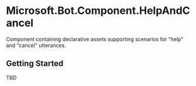 # Microsoft.Bot.Component.HelpAndCancel
Component containing declarative assets supporting scenarios for "help" and "cancel" utterances.

## Getting Started
TBD